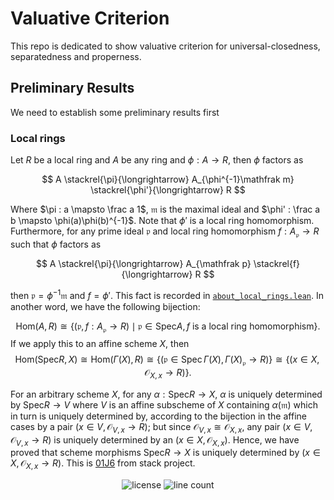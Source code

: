 # Valuative Criterion

This repo is dedicated to show valuative criterion for universal-closedness, separatedness and properness.

## Preliminary Results
We need to establish some preliminary results first

### Local rings

Let $R$ be a local ring and $A$ be any ring and $\phi : A \longrightarrow R$, then $\phi$ factors as

$$
A \stackrel{\pi}{\longrightarrow} A_{\phi^{-1}\mathfrak m} \stackrel{\phi'}{\longrightarrow} R
$$

Where $\pi : a \mapsto \frac a 1$, $\mathfrak m$ is the maximal ideal and $\phi' : \frac a b \mapsto \phi(a)\phi(b)^{-1}$.
Note that $\phi'$ is a local ring homomorphism. Furthermore, for any prime ideal $\mathfrak p$ and local ring homomorphism $f : A_{\mathfrak p}\longrightarrow R$ such that $\phi$ factors as

$$
A \stackrel{\pi}{\longrightarrow} A_{\mathfrak p} \stackrel{f}{\longrightarrow} R
$$

then $\mathfrak p = \phi^{-1}\mathfrak m$ and $f = \phi'$. This fact is recorded in [`about_local_rings.lean`](src/about_local_rings.lean#L235). In another word, we have the following bijection:

$$
\mathrm{Hom}(A, R) \cong \{(\mathfrak p, f : A_{\mathfrak p}\to R)\mid \mathfrak p\in\mathrm{Spec} A, f\text{ is a local ring homomorphism}\}.
$$
If we apply this to an affine scheme $X$, then $$
\mathrm{Hom}(\mathrm{Spec} R, X)\cong \mathrm{Hom}(\Gamma(X), R)\cong\{(\mathfrak p \in \mathrm{Spec}\,\Gamma(X), \Gamma(X)_{\mathfrak p}\to R)\}\cong\{(x \in X, \mathcal{O}_{X, x}\to R)\}.
$$

For an arbitrary scheme $X$, for any $\alpha : \mathrm{Spec} R\to X$, $\alpha$ is uniquely determined by $\mathrm{Spec} R \to V$ where $V$ is an affine subscheme of $X$ containing $\alpha(\mathfrak m)$  which in turn is uniquely determined by, according to the bijection in the affine cases by a pair $(x \in V, \mathcal{O}_{V, x}\to R)$; but since $\mathcal{O}_{V, x}\cong \mathcal{O}_{X, x}$, any pair $(x \in V, \mathcal{O}_{V, x}\to R)$ is uniquely determined by an $(x \in X, \mathcal{O}_{X, x})$. Hence, we have proved that scheme morphisms $\mathrm{Spec} R\to X$ is uniquely determined by $(x\in X, \mathcal O_{X, x}\to R)$. This is [01J6](https://stacks.math.columbia.edu/tag/01J6) from stack project.

<div align='center'>

![license](https://img.shields.io/bower/l/mi) ![line count](https://img.shields.io/tokei/lines/github/jjaassoonn/vc)
